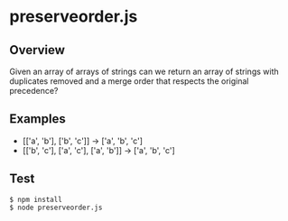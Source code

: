 # preserveorder.js

## Overview
Given an array of arrays of strings can we return an array of strings
with duplicates removed and a merge order that respects the original precedence?

## Examples
* [['a', 'b'], ['b', 'c']] -> ['a', 'b', 'c']
* [['b', 'c'], ['a', 'c'], ['a', 'b']] -> ['a', 'b', 'c']

## Test
    $ npm install
    $ node preserveorder.js
